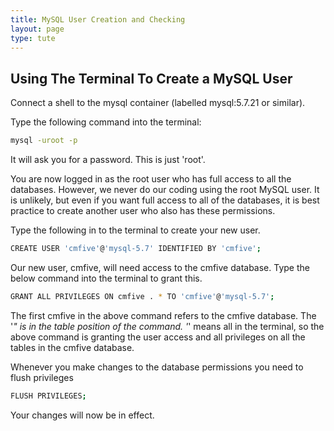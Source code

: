 ```yaml
---
title: MySQL User Creation and Checking
layout: page
type: tute
---
```


## Using The Terminal To Create a MySQL User

<!--Creating MySQL user-->
<!-- Use config_hostname photo-->
Connect a shell to the mysql container (labelled mysql:5.7.21 or similar).

Type the following command into the terminal:
```sh
mysql -uroot -p
```

It will ask you for a password. This is just 'root'.

You are now logged in as the root user who has full access to all the databases. However, we never do our coding using the root MySQL user. It is unlikely, but even if you want full access to all of the databases, it is best practice to create another user who also has these permissions. 

Type the following in to the terminal to create your new user.

```bash
CREATE USER 'cmfive'@'mysql-5.7' IDENTIFIED BY 'cmfive';
```

Our new user, cmfive, will need access to the cmfive database. Type the below command into the terminal to grant this.

```bash
GRANT ALL PRIVILEGES ON cmfive . * TO 'cmfive'@'mysql-5.7';
```

The first cmfive in the above command refers to the cmfive database. The '*" is in the table position of the command. '*' means all in the terminal, so the above command is granting the user access and all privileges on all the tables in the cmfive database.

Whenever you make changes to the database permissions you need to flush privileges

```bash
FLUSH PRIVILEGES;
```

Your changes will now be in effect.